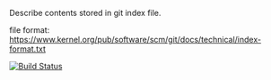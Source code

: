 Describe contents stored in git index file.

file format:
https://www.kernel.org/pub/software/scm/git/docs/technical/index-format.txt

[![Build Status](https://travis-ci.org/yoichi/git-cat-index.svg)](https://travis-ci.org/yoichi/git-cat-index)